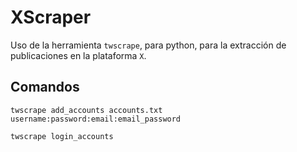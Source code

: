 # XScraper

Uso de la herramienta `twscrape`, para python, para la extracción de publicaciones en la plataforma `X`.

## Comandos
```
twscrape add_accounts accounts.txt username:password:email:email_password

twscrape login_accounts
```